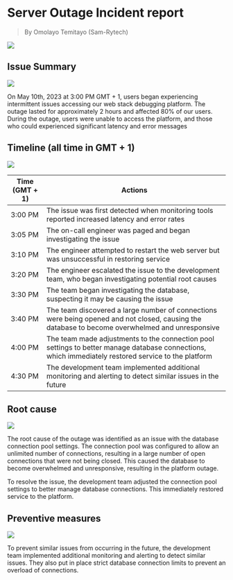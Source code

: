 # Server Outage Incident report
> By Omolayo Temitayo (Sam-Rytech)

![](https://t3.ftcdn.net/jpg/04/92/09/72/240_F_492097246_yagE8x9Uk8M9IekPy7GBuE0x1Uoa7esD.jpg)

## Issue Summary
![](https://www.cienotes.com/wp-content/uploads/2019/07/summaryblackboard.jpg)

On May 10th, 2023 at 3:00 PM GMT + 1, users began experiencing intermittent issues accessing our web stack debugging platform. The outage lasted for approximately 2 hours and affected 80% of our users. During the outage, users were unable to access the platform, and those who could experienced significant latency and error messages

## Timeline (all time in GMT + 1)
![](https://www.ncbar.org/wp-content/uploads/2022/02/Timeline-Visual-300x145.png)

| Time (GMT + 1) | Actions |
| -------------- | -------- |
|3:00 PM | The issue was first detected when monitoring tools reported increased latency and error rates |
|3:05 PM | The on-call engineer was paged and began investigating the issue|
|3:10 PM | The engineer attempted to restart the web server but was unsuccessful in restoring service |
|3:20 PM | The engineer escalated the issue to the development team, who began investigating potential root causes |
|3:30 PM | The team began investigating the database, suspecting it may be causing the issue |
|3:40 PM | The team discovered a large number of connections were being opened and not closed, causing the database to become overwhelmed and unresponsive |
|4:00 PM | The team made adjustments to the connection pool settings to better manage database connections, which immediately restored service to the platform |
|4:30 PM | The development team implemented additional monitoring and alerting to detect similar issues in the future |


## Root cause
![](https://blog.systemsengineering.com/hs-fs/hubfs/blog-files/Root%20Cause.jpg?width=600&name=Root%20Cause.jpg)

The root cause of the outage was identified as an issue with the database connection pool settings. The connection pool was configured to allow an unlimited number of connections, resulting in a large number of open connections that were not being closed. This caused the database to become overwhelmed and unresponsive, resulting in the platform outage.

To resolve the issue, the development team adjusted the connection pool settings to better manage database connections. This immediately restored service to the platform.

## Preventive measures
![](https://cdn-ccchn.nitrocdn.com/eoxXytShChgscESECFYcqdYPaOaOGMwn/assets/images/optimized/rev-fbc0c0e/wp-content/uploads/2021/06/prevent-incidents.png)

To prevent similar issues from occurring in the future, the development team implemented additional monitoring and alerting to detect similar issues. They also put in place strict database connection limits to prevent an overload of connections.
